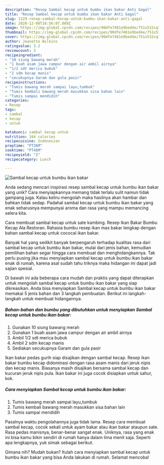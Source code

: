 ```yaml
---
description: "Resep Sambal kecap untuk bumbu ikan bakar Anti Gagal"
title: "Resep Sambal kecap untuk bumbu ikan bakar Anti Gagal"
slug: 1229-resep-sambal-kecap-untuk-bumbu-ikan-bakar-anti-gagal
date: 2020-12-08T16:56:07.089Z
image: https://img-global.cpcdn.com/recipes/90dfe7481e9bed4e/751x532cq70/sambal-kecap-untuk-bumbu-ikan-bakar-foto-resep-utama.jpg
thumbnail: https://img-global.cpcdn.com/recipes/90dfe7481e9bed4e/751x532cq70/sambal-kecap-untuk-bumbu-ikan-bakar-foto-resep-utama.jpg
cover: https://img-global.cpcdn.com/recipes/90dfe7481e9bed4e/751x532cq70/sambal-kecap-untuk-bumbu-ikan-bakar-foto-resep-utama.jpg
author: Jeanette Wilkins
ratingvalue: 3.2
reviewcount: 3
recipeingredient:
- "10 siung bawang merah"
- "1 buah asam jawa campur dengan air ambil airnya"
- "1/2 sdt merica bubuk"
- "2 sdm kecap manis"
- "secukupnya Garam dan gula pasir"
recipeinstructions:
- "Tumis bawang merah sampai layu,tumbuk"
- "Tumis kembali bawang merah masukkan sisa bahan lain"
- "Tumis sampai mendidih"
categories:
- Resep
tags:
- sambal
- kecap
- untuk

katakunci: sambal kecap untuk 
nutrition: 164 calories
recipecuisine: Indonesian
preptime: "PT36M"
cooktime: "PT46M"
recipeyield: "2"
recipecategory: Lunch

---
```



![Sambal kecap untuk bumbu ikan bakar](https://img-global.cpcdn.com/recipes/90dfe7481e9bed4e/751x532cq70/sambal-kecap-untuk-bumbu-ikan-bakar-foto-resep-utama.jpg)

Anda sedang mencari inspirasi resep sambal kecap untuk bumbu ikan bakar yang unik? Cara menyiapkannya memang tidak terlalu sulit namun tidak gampang juga. Kalau keliru mengolah maka hasilnya akan hambar dan bahkan tidak sedap. Padahal sambal kecap untuk bumbu ikan bakar yang enak seharusnya mempunyai aroma dan rasa yang mampu memancing selera kita.

Cara membuat sambal kecap untuk sate kambing. Resep Ikan Bakar Bumbu Kecap Ala Restoran. Rahasia bumbu resep ikan mas bakar lengkap dengan bahan sambal kecap untuk cococal ikan bakar.

Banyak hal yang sedikit banyak berpengaruh terhadap kualitas rasa dari sambal kecap untuk bumbu ikan bakar, mulai dari jenis bahan, kemudian pemilihan bahan segar hingga cara membuat dan menghidangkannya. Tak perlu pusing jika mau menyiapkan sambal kecap untuk bumbu ikan bakar enak di rumah, karena asal sudah tahu triknya maka hidangan ini dapat jadi sajian spesial.


Di bawah ini ada beberapa cara mudah dan praktis yang dapat diterapkan untuk mengolah sambal kecap untuk bumbu ikan bakar yang siap dikreasikan. Anda bisa menyiapkan Sambal kecap untuk bumbu ikan bakar memakai 5 jenis bahan dan 3 langkah pembuatan. Berikut ini langkah-langkah untuk membuat hidangannya.

<!--inarticleads1-->

##### Bahan-bahan dan bumbu yang dibutuhkan untuk menyiapkan Sambal kecap untuk bumbu ikan bakar:

1. Gunakan 10 siung bawang merah
1. Gunakan 1 buah asam jawa campur dengan air ambil airnya
1. Ambil 1/2 sdt merica bubuk
1. Ambil 2 sdm kecap manis
1. Sediakan secukupnya Garam dan gula pasir


Ikan bakar pedas gurih siap disajikan dengan sambal kecap. Resep ikan bakar bumbu kecap didominasi dengan rasa asam manis dari jeruk nipis dan kecap manis. Biasanya masih disajikan bersama sambal kecap dan kucuran jeruk nipis pula. Ikan bakar ini juga cocok disiapkan untuk sahur, kok. 

<!--inarticleads2-->

##### Cara menyiapkan Sambal kecap untuk bumbu ikan bakar:

1. Tumis bawang merah sampai layu,tumbuk
1. Tumis kembali bawang merah masukkan sisa bahan lain
1. Tumis sampai mendidih


Pasalnya waktu pengolahannya juga tidak lama. Resep cara membuat sambal kecap, cocok sekali untuk ayam bakar atau ikan bakar ataupun sate. Rasa pedas manisnya, benar-benar sangat enak. Uniknya, rasa yang enak ini bisa kamu bikin sendiri di rumah hanya dalam lima menit saja. Seperti apa lengkapnya, yuk simak sebagai berikut. 

Gimana nih? Mudah bukan? Itulah cara menyiapkan sambal kecap untuk bumbu ikan bakar yang bisa Anda lakukan di rumah. Selamat mencoba!
